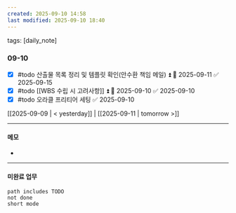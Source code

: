 ```yaml
---
created: 2025-09-10 14:58
last modified: 2025-09-10 18:40
---
```


tags: [daily_note]

### 09-10
- [x] #todo 산출물 목록 정리 및 템플릿 확인(안수환 책임 메일) ⏫ 📅 2025-09-11 ✅ 2025-09-15
- [x] #todo [[WBS 수립 시 고려사항]] ⏫ 📅 2025-09-10 ✅ 2025-09-10
- [x] #todo 오라클 프리티어 세팅 ✅ 2025-09-10

[[2025-09-09 | < yesterday]] | [[2025-09-11 | tomorrow >]]

---
#### 메모
-  

---

#### 미완료 업무
```tasks
path includes TODO
not done
short mode
```
